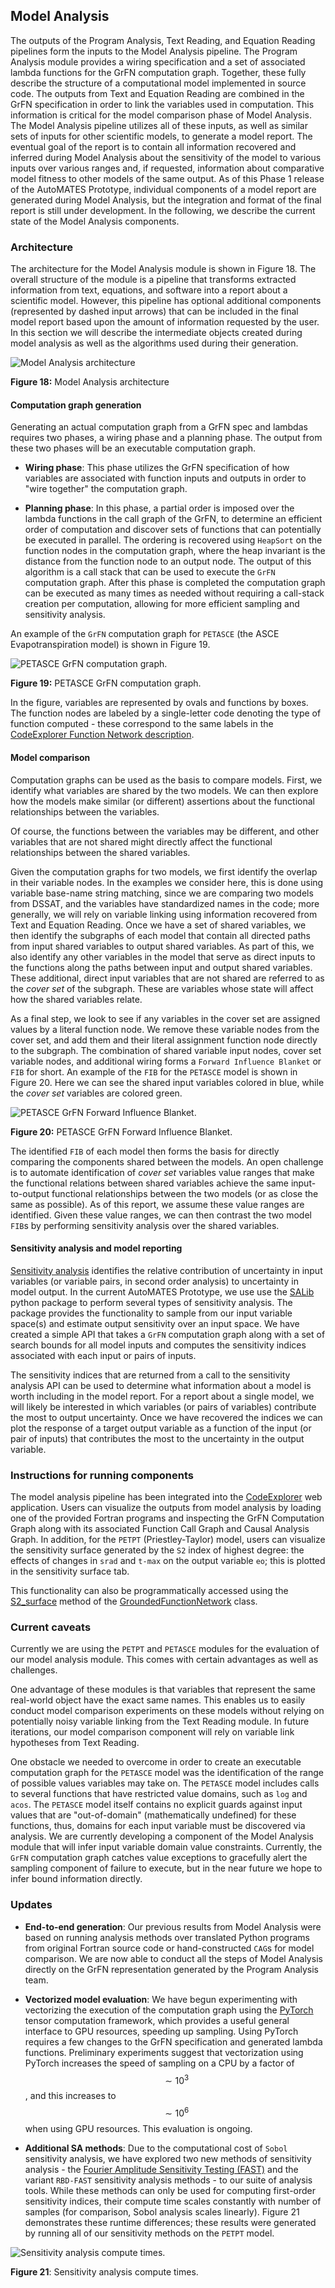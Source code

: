 ## Model Analysis

The outputs of the Program Analysis, Text Reading, and Equation Reading pipelines form the inputs to the Model Analysis pipeline. The Program Analysis module provides a wiring specification and a set of associated lambda functions for the GrFN computation graph. Together, these fully describe the structure of a computational model implemented in source code. The outputs from Text and Equation Reading are combined in the GrFN specification in order to link the variables used in computation. This information is critical for the model comparison phase of Model Analysis. The Model Analysis pipeline utilizes all of these inputs, as well as similar sets of inputs for other scientific models, to generate a model report. The eventual goal of the report is to contain all information recovered and inferred during Model Analysis about the sensitivity of the model to various inputs over various ranges and, if requested, information about comparative model fitness to other models of the same output. As of this Phase 1 release of the AutoMATES Prototype, individual components of a model report are generated during Model Analysis, but the integration and format of the final report is still under development. In the following, we describe the current state of the Model Analysis components.

### Architecture

The architecture for the Model Analysis module is shown in Figure 18. The overall structure of the module is a pipeline that transforms extracted information from text, equations, and software into a report about a scientific model. However, this pipeline has optional additional components (represented by dashed input arrows) that can be included in the final model report based upon the amount of information requested by the user. In this section we will describe the intermediate objects created during model analysis as well as the algorithms used during their generation.

![Model Analysis architecture](figs/model_analysis/model-analysis.png)

**Figure 18:** Model Analysis architecture

#### Computation graph generation

Generating an actual computation graph from a GrFN spec and lambdas requires two phases, a wiring phase and a planning phase. The output from these two phases will be an executable computation graph.

- **Wiring phase**: This phase utilizes the GrFN specification of how variables are associated with function inputs and outputs in order to "wire together" the computation graph.

- **Planning phase**: In this phase, a partial order is imposed over the lambda functions in the call graph of the GrFN, to determine an efficient order of computation and discover sets of functions that can potentially be executed in parallel. The ordering is recovered using `HeapSort` on the function nodes in the computation graph, where the heap invariant is the distance from the function node to an output node. The output of this algorithm is a call stack that can be used to execute the `GrFN` computation graph. After this phase is completed the computation graph can be executed as many times as needed without requiring a call-stack creation per computation, allowing for more efficient sampling and sensitivity analysis.

An example of the `GrFN` computation graph for `PETASCE` (the ASCE Evapotranspiration model) is shown in Figure 19.

![PETASCE GrFN computation graph.](figs/model_analysis/petasce_grfn.png)

**Figure 19:** PETASCE GrFN computation graph.

In the figure, variables are represented by ovals and functions by boxes. The function nodes are labeled by a single-letter code denoting the type of function computed - these correspond to the same labels in the [CodeExplorer Function Network description](#function-network).

#### Model comparison

Computation graphs can be used as the basis to compare models. First, we identify what variables are shared by the two models. We can then explore how the models make similar (or different) assertions about the functional relationships between the variables.

Of course, the functions between the variables may be different, and other variables that are not shared might directly affect the functional relationships between the shared variables.

Given the computation graphs for two models, we first identify the overlap in their variable nodes. In the examples we consider here, this is done using variable base-name string matching, since we are comparing two models from DSSAT, and the variables have standardized names in the code; more generally, we will rely on variable linking using information recovered from Text and Equation Reading. Once we have a set of shared variables, we then identify the subgraphs of each model that contain all directed paths from input shared variables to output shared variables. As part of this, we also identify any other variables in the model that serve as direct inputs to the functions along the paths between input and output shared variables. These additional, direct input variables that are not shared are referred to as the _cover set_ of the subgraph. These are variables whose state will affect how the shared variables relate.

As a final step, we look to see if any variables in the cover set are assigned values by a literal function node. We remove these variable nodes from the cover set, and add them and their literal assignment function node directly to the subgraph. The combination of shared variable input nodes, cover set variable nodes, and additional wiring forms a `Forward Influence Blanket` or `FIB` for short. An example of the `FIB` for the `PETASCE` model is shown in Figure 20. Here we can see the shared input variables colored in blue, while the _cover set_ variables are colored green.

![PETASCE GrFN Forward Influence Blanket.](figs/model_analysis/petasce_fib.png)

**Figure 20:** PETASCE GrFN Forward Influence Blanket.

The identified `FIB` of each model then forms the basis for directly comparing the components shared between the models. An open challenge is to automate identification of _cover set_ variables value ranges that make the functional relations between shared variables achieve the same input-to-output functional relationships between the two models (or as close the same as possible). As of this report, we assume these value ranges are identified. Given these value ranges, we can then contrast the two model `FIB`s by performing sensitivity analysis over the shared variables.

#### Sensitivity analysis and model reporting

[Sensitivity analysis](https://en.wikipedia.org/wiki/Sensitivity_analysis) identifies the relative contribution of uncertainty in input variables (or variable pairs, in second order analysis) to uncertainty in model output.
In the current AutoMATES Prototype, we use use the [SALib](https://github.com/SALib/SALib) python package to perform several types of sensitivity analysis. The package provides the functionality to sample from our input variable space(s) and estimate output sensitivity over an input space.
We have created a simple API that takes a `GrFN` computation graph along with a set of search bounds for all model inputs and computes the sensitivity indices associated with each input or pairs of inputs.

The sensitivity indices that are returned from a call to the sensitivity analysis API can be used to determine what information about a model is worth including in the model report.
For a report about a single model, we will likely be interested in which variables (or pairs of variables) contribute the most to output uncertainty.
Once we have recovered the indices we can plot the response of a target output variable as a function of the input (or pair of inputs) that contributes the most to the uncertainty in the output variable.

### Instructions for running components

The model analysis pipeline has been integrated into the [CodeExplorer](#codeexplorer) web application. Users can visualize the outputs from model analysis by loading one of the provided Fortran programs and inspecting the GrFN Computation Graph along with its associated Function Call Graph and Causal Analysis Graph. In addition, for the `PETPT` (Priestley-Taylor) model, users can visualize the sensitivity surface generated by the `S2` index of highest degree: the effects of changes in `srad` and `t-max` on the output variable `eo`; this is plotted in the sensitivity surface tab.

This functionality can also be programmatically accessed using the [S2_surface](https://ml4ai.github.io/delphi/delphi.GrFN.html#delphi.GrFN.networks.GroundedFunctionNetwork.S2_surface) method of the [GroundedFunctionNetwork](https://ml4ai.github.io/delphi/delphi.GrFN.html#delphi.GrFN.networks.GroundedFunctionNetwork) class.

### Current caveats

Currently we are using the `PETPT` and `PETASCE` modules for the evaluation of our model analysis module. This comes with certain advantages as well as challenges.

One advantage of these modules is that variables that represent the same real-world object have the exact same names. This enables us to easily conduct model comparison experiments on these models without relying on potentially noisy variable linking from the Text Reading module. In future iterations, our model comparison component will rely on variable link hypotheses from Text Reading.

One obstacle we needed to overcome in order to create an executable computation graph for the `PETASCE` model was the identification of the range of possible values variables may take on. The `PETASCE` model includes calls to several functions that have restricted value domains, such as `log` and `acos`. The `PETASCE` model itself contains no explicit guards against input values that are "out-of-domain" (mathematically undefined) for these functions, thus, domains for each input variable must be discovered via analysis. We are currently developing a component of the Model Analysis module that will infer input variable domain value constraints. Currently, the `GrFN` computation graph catches value exceptions to gracefully alert the sampling component of failure to execute, but in the near future we hope to infer bound information directly.

### Updates

- **End-to-end generation**: Our previous results from Model Analysis were based on running analysis methods over translated Python programs from original Fortran source code or hand-constructed `CAG`s for model comparison. We are now able to conduct all the steps of Model Analysis directly on the GrFN representation generated by the Program Analysis team.

- **Vectorized model evaluation**: We have begun experimenting with vectorizing the execution of the computation graph using the [PyTorch](https://pytorch.org/) tensor computation framework, which provides a useful general interface to GPU resources, speeding up sampling.
Using PyTorch requires a few changes to the GrFN specification and generated lambda functions. Preliminary experiments suggest that vectorization using PyTorch increases the speed of sampling on a CPU by a factor of $$\sim 10^3$$, and this increases to $$\sim 10^6$$ when using GPU resources. This evaluation is ongoing.

- **Additional SA methods**: Due to the computational cost of `Sobol` sensitivity analysis, we have explored two new methods of sensitivity analysis - the [Fourier Amplitude Sensitivity Testing (FAST)](https://en.wikipedia.org/wiki/Fourier_amplitude_sensitivity_testing) and the variant `RBD-FAST` sensitivity analysis methods - to our suite of analysis tools. While these methods can only be used for computing first-order sensitivity indices, their compute time scales constantly with number of samples (for comparison, Sobol analysis scales linearly). Figure 21 demonstrates these runtime differences; these results were generated by running all of our sensitivity methods on the `PETPT` model.

![Sensitivity analysis compute times.](figs/model_analysis/SA_compute_time.png)

**Figure 21**: Sensitivity analysis compute times.
